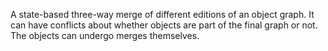 A state-based three-way merge of different editions of an object graph. It can have conflicts about whether objects are part of the final graph or not. The objects can undergo merges themselves.